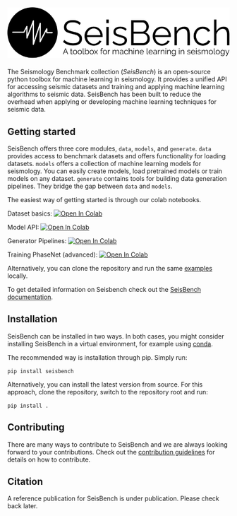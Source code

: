 ![image](docs/_static/seisbench_logo_subtitle_outlined.svg)
---
The Seismology Benchmark collection (*SeisBench*) is an open-source python toolbox for 
machine learning in seismology.
It provides a unified API for accessing seismic datasets and training and applying machine learning algorithms to seismic data.
SeisBench has been built to reduce the overhead when applying or developing machine learning techniques for seismic data.

## Getting started

SeisBench offers three core modules, `data`, `models`, and `generate`.
`data` provides access to benchmark datasets and offers functionality for loading datasets.
`models` offers a collection of machine learning models for seismology.
You can easily create models, load pretrained models or train models on any dataset.
`generate` contains tools for building data generation pipelines.
They bridge the gap between `data` and `models`.

The easiest way of getting started is through our colab notebooks.

Dataset basics: [![Open In Colab](https://colab.research.google.com/assets/colab-badge.svg)](https://colab.research.google.com/github/seisbench/seisbench/blob/main/examples/01a_dataset_basics.ipynb)

Model API: [![Open In Colab](https://colab.research.google.com/assets/colab-badge.svg)](https://colab.research.google.com/github/seisbench/seisbench/blob/main/examples/01b_model_api.ipynb)

Generator Pipelines: [![Open In Colab](https://colab.research.google.com/assets/colab-badge.svg)](https://colab.research.google.com/seisbench/seisbench/blob/main/examples/01c_generator_pipelines.ipynb)

Training PhaseNet (advanced): [![Open In Colab](https://colab.research.google.com/assets/colab-badge.svg)](https://colab.research.google.com/github/seisbench/seisbench/blob/main/examples/02_training_phasenet.ipynb)

Alternatively, you can clone the repository and run the same [examples](./examples) locally.

To get detailed information on Seisbench check out the [SeisBench documentation](https://seisbench.readthedocs.io/).

## Installation

SeisBench can be installed in two ways.
In both cases, you might consider installing SeisBench in a virtual environment, for example using [conda](https://docs.conda.io/en/latest/).

The recommended way is installation through pip.
Simply run:
```
pip install seisbench
```

Alternatively, you can install the latest version from source.
For this approach, clone the repository, switch to the repository root and run:
```
pip install .
```

## Contributing
There are many ways to contribute to SeisBench and we are always looking forward to your contributions.
Check out the [contribution guidelines](CONTRIBUTING.md) for details on how to contribute.

## Citation
A reference publication for SeisBench is under publication.
Please check back later.
